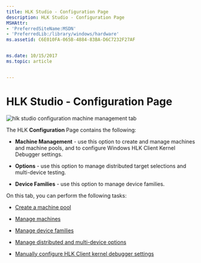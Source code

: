 ```yaml
---
title: HLK Studio - Configuration Page
description: HLK Studio - Configuration Page
MSHAttr:
- 'PreferredSiteName:MSDN'
- 'PreferredLib:/library/windows/hardware'
ms.assetid: C6E010FA-065B-4884-83BA-D6C7232F27AF


ms.date: 10/15/2017
ms.topic: article


---
```


# HLK Studio - Configuration Page


![hlk studio configuration machine management tab](images/p-hlk-studio-configuration-page.png)

The HLK **Configuration** Page contains the following:

-   **Machine Management** - use this option to create and manage machines and machine pools, and to configure Windows HLK Client Kernel Debugger settings.

-   **Options** - use this option to manage distributed target selections and multi-device testing.

-   **Device Families** - use this option to manage device families.

On this tab, you can perform the following tasks:

- [Create a machine pool](../getstarted/step-3-create-a-machine-pool.md)

- [Manage machines](configuration-page---machine-management.md)

- [Manage device families](configuration-page---device-families.md)

- [Manage distributed and multi-device options](configuration-page---distributed-and-multi-device-options.md)

- [Manually configure HLK Client kernel debugger settings](../user/manually-configure-hlk-client-kernel-debugger-settings.md)

 

 






